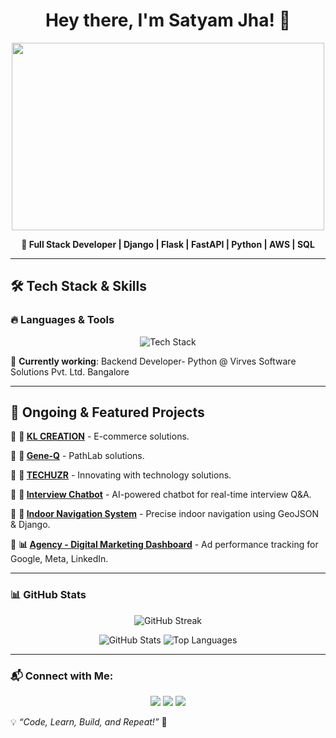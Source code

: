<h1 align="center">Hey there, I'm Satyam Jha! 👋</h1>

<p align="center">
  <img src="https://media.giphy.com/media/qgQUggAC3Pfv687qPC/giphy.gif" width="500" height="300">
</p>

<p align="center">
  <strong>🚀 Full Stack Developer | Django | Flask | FastAPI | Python | AWS | SQL</strong>
</p>

---

## 🛠️ Tech Stack & Skills

### 🔥 Languages & Tools
<p align="center">
  <img src="https://skillicons.dev/icons?i=java,python,django,aws,html,css,js,mysql,mongodb,git,docker,spring,tensorflow,pytorch,postman,arduino" alt="Tech Stack"/>
</p>

📍 **Currently working**: Backend Developer- Python @ Virves Software Solutions Pvt. Ltd. Bangalore

---

## 🚀 Ongoing & Featured Projects

📌 **🔭 [KL CREATION](https://github.com/)** -  E-commerce solutions.

📌 **🔭 [Gene-Q](https://www.gene-q.com/)** - PathLab solutions.

📌 **🔭 [TECHUZR](https://www.techuzr.com/)** - Innovating with technology solutions.

📌 **🤖 [Interview Chatbot](https://github.com/yourrepo)** - AI-powered chatbot for real-time interview Q&A.

📌 **📍 [Indoor Navigation System](https://github.com/yourrepo)** - Precise indoor navigation using GeoJSON & Django.

📌 **📊 [Agency - Digital Marketing Dashboard](https://github.com/yourrepo)** - Ad performance tracking for Google, Meta, LinkedIn.

---

### 📊 GitHub Stats

<p align="center">
  <img src="https://github-readme-streak-stats.herokuapp.com/?user=satyamjha1011&theme=radical" alt="GitHub Streak">
</p>

<p align="center">
  <img src="https://github-readme-stats.vercel.app/api?username=satyamjha1011&show_icons=true&theme=radical" alt="GitHub Stats">
  <img src="https://github-readme-stats.vercel.app/api/top-langs/?username=satyamjha1011&layout=compact&theme=radical" alt="Top Languages">
</p>

---

### 📬 Connect with Me:

<p align="center">
  <a href="https://www.linkedin.com/in/satyam-jha-828022183"><img src="https://img.shields.io/badge/LinkedIn-0A66C2?style=for-the-badge&logo=linkedin&logoColor=white"></a>
  <a href="https://github.com/satyamjha1011"><img src="https://img.shields.io/badge/GitHub-181717?style=for-the-badge&logo=github&logoColor=white"></a>
  <a href="https://yourportfolio.com"><img src="https://img.shields.io/badge/Portfolio-%2312100E.svg?style=for-the-badge&logo=vercel&logoColor=white"></a>
</p>




💡 *“Code, Learn, Build, and Repeat!”* 🚀
